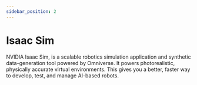 ```yaml
---
sidebar_position: 2
---
```


# Isaac Sim

NVIDIA Isaac Sim, is a scalable robotics simulation application and synthetic data-generation tool powered by Omniverse. It powers photorealistic, physically accurate virtual environments. This gives you a better, faster way to develop, test, and manage AI-based robots.
